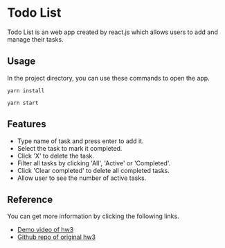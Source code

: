 # Todo List
Todo List is an web app created by react.js which allows users to add and manage their tasks.

## Usage
In the project directory, you can use these commands to open the app.
```
yarn install
```
```
yarn start
```

## Features
- Type name of task and press enter to add it.
- Select the task to mark it completed.
- Click 'X' to delete the task.
- Filter all tasks by clicking 'All', 'Active' or 'Completed'.
- Click 'Clear completed' to delete all completed tasks.
- Allow user to see the number of active tasks.

## Reference
You can get more information by clicking the following links. 
- [Demo video of hw3](https://www.youtube.com/watch?v=Zf1PQAP9uuM)
- [Github repo of original hw3](https://github.com/chiawen0104/wp1111/tree/main/hw3) 

